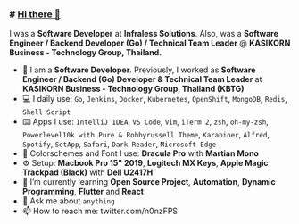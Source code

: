 ### # [Hi there 👋](https://n0nz.github.io)

I was a **Software Developer** at **Infraless Solutions**. Also, was a **Software Engineer / Backend Developer (Go) / Technical Team Leader** @ **KASIKORN Business - Technology Group, Thailand.**

- 🔭 I am a **Software Developer**. Previously, I worked as **Software Engineer / Backend (Go) Developer & Technical Team Leader** at **KASIKORN Business - Technology Group, Thailand (KBTG)**
- 💻 I daily use: `Go`, `Jenkins`, `Docker`, `Kubernetes`, `OpenShift`, `MongoDB`, `Redis`, `Shell Script`
- ⌨️ Apps I use: `IntelliJ IDEA`, `VS Code`, `Vim`, `iTerm 2`, `zsh`, `oh-my-zsh`, `Powerlevel10k with Pure & Robbyrussell Theme`, `Karabiner`, `Alfred`, `Spotify`, `SetApp`, `Safari`, `Dark Reader`, `Microsoft Edge`
- 🚀 Colorschemes and Font I use: **Dracula Pro** with **Martian Mono**
- ⚙️ Setup: **Macbook Pro 15" 2019**, **Logitech MX Keys**, **Apple Magic Trackpad (Black)** with **Dell U2417H**
- 🌱 I’m currently learning **Open Source Project**, **Automation**, **Dynamic Programming**,  **Flutter** and **React**
- 💬 Ask me about `anything`
- 📫 How to reach me: twitter.com/n0nzFPS
